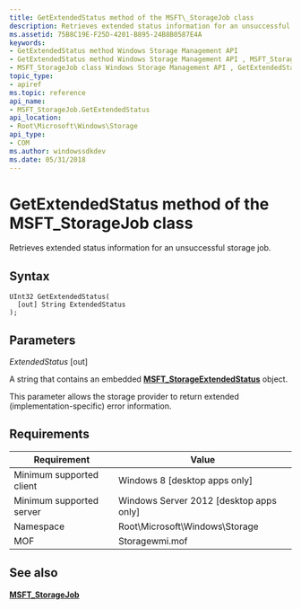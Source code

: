 ```yaml
---
title: GetExtendedStatus method of the MSFT\_StorageJob class
description: Retrieves extended status information for an unsuccessful storage job.
ms.assetid: 75B8C19E-F25D-4201-B895-24B8B0587E4A
keywords:
- GetExtendedStatus method Windows Storage Management API
- GetExtendedStatus method Windows Storage Management API , MSFT_StorageJob class
- MSFT_StorageJob class Windows Storage Management API , GetExtendedStatus method
topic_type:
- apiref
ms.topic: reference
api_name:
- MSFT_StorageJob.GetExtendedStatus
api_location:
- Root\Microsoft\Windows\Storage
api_type:
- COM
ms.author: windowssdkdev
ms.date: 05/31/2018
---
```


# GetExtendedStatus method of the MSFT\_StorageJob class

Retrieves extended status information for an unsuccessful storage job.

## Syntax


```mof
UInt32 GetExtendedStatus(
  [out] String ExtendedStatus
);
```



## Parameters

 

*ExtendedStatus* \[out\]
 

A string that contains an embedded [**MSFT\_StorageExtendedStatus**](msft-storageextendedstatus.md) object.

This parameter allows the storage provider to return extended (implementation-specific) error information.

 

## Requirements



| Requirement | Value |
|-------------------------------------|-------------------------------------------------------------------------------------------|
| Minimum supported client | Windows 8 \[desktop apps only\]                                                |
| Minimum supported server | Windows Server 2012 \[desktop apps only\]                                      |
| Namespace                | Root\\Microsoft\\Windows\\Storage                                              |
| MOF                      |  Storagewmi.mof  |



## See also

 

[**MSFT\_StorageJob**](msft-storagejob.md)
 

 

 





